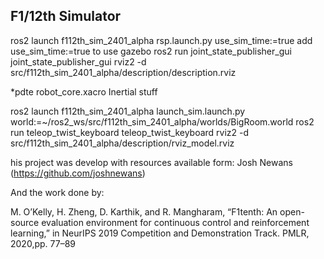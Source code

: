 ## F1/12th Simulator
ros2 launch f112th_sim_2401_alpha rsp.launch.py use_sim_time:=true
add use_sim_time:=true to use gazebo
ros2 run joint_state_publisher_gui joint_state_publisher_gui
rviz2 -d src/f112th_sim_2401_alpha/description/description.rviz

*pdte robot_core.xacro Inertial stuff


ros2 launch f112th_sim_2401_alpha launch_sim.launch.py world:=~/ros2_ws/src/f112th_sim_2401_alpha/worlds/BigRoom.world
ros2 run teleop_twist_keyboard teleop_twist_keyboard
rviz2 -d src/f112th_sim_2401_alpha/description/rviz_model.rviz






















his project was develop with resources available form:
Josh Newans (https://github.com/joshnewans)

And the work done by:

M. O’Kelly, H. Zheng, D. Karthik, and R. Mangharam, “F1tenth: An open-source evaluation environment for continuous control and reinforcement learning,” in NeurIPS 2019 Competition and Demonstration Track. PMLR, 2020,pp. 77–89
